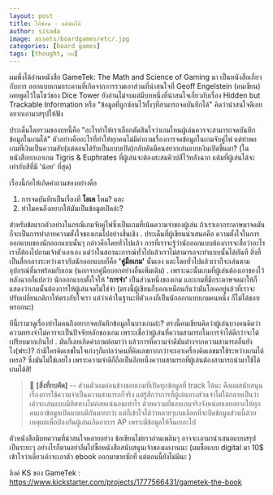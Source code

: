 ```yaml
---
layout: post
title: ให้ซ่อน - แต่นับได้
author: sisada
image: assets/boardgames/etc/.jpg
categories: [board games]
tags: [thought, กบ]
---
```

ผมพึ่งได้อ่านหนังสือ GameTek: The Math and Science of Gaming มา เป็นหนังสือเกี่ยวกับการ ออกแบบเกมกระดานที่เกิดจากการรวมเอาส่วนที่น่าสนใจที่ Geoff Engelstein (คนเขียน) เคยพูดไว้ในโชว์ของ Dice Tower ยังอ่านไม่จบแต่มีบทหนึ่งที่น่าสนใจเกี่ยวกับเรื่อง Hidden but Trackable Information หรือ "ข้อมูลที่ถูกซ่อนไว้ทั้งๆที่สามารถจดบันทึกได้" คิดว่าน่าสนใจดีเลยอยากเอามาสรุปให้ฟัง

ประเด็นโดยรวมของบทนี้คือ "อะไรทำให้เราเลือกตัดสินใจว่าเกมไหนผู้เล่นควรจะสามารถจดบันทึกข้อมูลในเกมได้" ตัวอย่างคืออะไรที่ทำให้ทุกคนไม่มีคำถามเรื่องการจดข้อมูลในเกมจับคู่ไพ่ แต่ทำพอเกมที่เงินเป็นความลับ(แต่ตอนได้รับเป็นแบบเปิด)กลับดันมีคนอยากเล่นแบบเงินเปิดขึ้นมา? (ในหนังสือยกเอาเกม Tigris & Euphrates ที่ผู้เล่นจะต้องสะสมคิวบ์สีไว้หลังฉาก แต้มที่ผู้เล่นได้จะเท่ากับสีที่มี 'น้อย' ที่สุด)

เรื่องนี้ก่อให้เกิดคำถามสองอย่างคือ

1) การจดบันทึกเป็นเรื่องที่ **โอเค** ไหม? และ
2) ทำไมคนถึงอยากให้มันเป็นข้อมูลเปิดล่ะ?

สำหรับข้อแรกตัวอย่างในกรณีเกมจับคู่ไพ่ซึ่งเป็นเกมที่เน้นความจำของผู้เล่น ถ้าเราเอากระดาษมาจดมันก็จะเป็นการทำลายความตั้งใจของเกมไปอย่างสิ้นเชิง
.
ประเด็นที่ผู้เขียนนำเสนอคือ ความตั้งใจในการออกแบบของนักออกแบบนั้นๆ กล่าวคือโดยทั่วไปแล้ว การที่เราจะรู้ว่านักออกแบบต้องการจะสื่อว่าอะไรเราก็ต้องไปถามเจ้าตัวเอาเอง แต่ว่าในสถานะการณ์ทั่วไปแล้วเราไม่สามารถจะทำแบบนั้นได้ทันที สิ่งที่เป็นสื่อกลางระหว่างเรากับนักออกแบบก็คือ **'คู่มือเกม'** นั้นเอง และโดยทั่วไปแล้วเราก็จะเล่นตามอุปกรณ์ที่มาพร้อมกับเกม (นอกจากคู่มือบอกอย่างอื่นเพิ่มเติม)
.
เพราะฉะนั้นเกมที่ผู้เล่นต้องเอาของไว้หลังฉากก็แปลว่า นักออกแบบตั้งใจให้ **'การจำ'** เป็นส่วนหนึ่งของเกม และเกมที่มีกระดาษจดมาให้ก็แสดงว่าเกมนั้นต้องการให้ผู้เล่นจดไม่ใช่จำ (ตรงนี้ผู้เขียนก็บอกเหมือนกันว่ามันโอเคอยู่แล้วที่เราจะปรับเปลี่ยนกติกาให้ตรงกับใจเรา แต่ว่าเค้าในฐานะที่ตัวเองก็เป็นนักออกแบบเกมคนหนึ่ง ก็ไม่ได้ชอบหรอกนะ)

ทีนี้เรามาดูเรื่องทำไมคนถึงอยากจดบันทึกข้อมูลในบางเกมล่ะ? ตรงนี้คนเขียนคิดว่าผู้เล่นบางคนคิดว่าความทรงจำไม่ควรจะเป็นปัจจัยหลักของเกม เพราะเชื่อว่าผู้เล่นที่ความสามารถในการจำได้ดีกว่าจะได้เปรียบมากเกินไป
.
มันก็เลยเกิดคำถามต่อมาว่า แล้วการที่ความจำดีมันต่างจากความสามารถอื่นยังไง(ฟระ)? ถ้ามีใครคิดเลขในใจเก่งๆก็แปลว่าคนที่คิดเลขกากกว่าจะเอาเครื่องคิดเลขมาใช้ระหว่างเกมได้เหรอ? ซึ่งมันไม่ใช่เลยไง เพราะความจำดีก็ถือเป็นอีกหนึ่งความสามารถที่ผู้เล่นต้องสามารถนำมาใช้ได้เกมได้สิ!

> 🐸 **[สิ่งที่กบคิด]** -- ส่วนตัวผมค่อนข้างชอบเกมที่เปิดทุกข้อมูลที่ track ได้นะ คือผมสนับสนุนเรื่องการใช้ความจำเป็นความสามารถก็จริง แต่รู้สึกว่าการที่ผู้เล่นบางส่วนจำไม่ได้กลายเป็นว่าเค้าจะเล่นแบบมีทิศทางไม่ค่อยแน่นอนเท่าไร ด้วยความที่ชอบเกมจริงจังหน่อยเลยอยากให้ทุกคนเอาข้อมูลเปิดมาตบตีกันมากกว่า แต่ก็เข้าใจได้ว่าหลายๆเกมเลือกที่จะปิดข้อมูลส่วนนี้ด้วยเหตุผลเพื่อป้องกันผู้เล่นเกิดอาการ AP เพราะมีข้อมูลให้จิ้นเยอะไป


ตัวหนังสือมีบทความที่น่าสนใจหลายอย่าง ข้อเขียนไม่ยาวอ่านเพลินๆ อาจจะเอามานำเสนอแบบสรุปเป็นระยะๆ อย่างไรก็ตามอย่าลืมไปซื้อหนังสือสนับสนุนเจ้าของผลงานนะ (ผมซื้อแบบ digital มา 10$ เข้าใจว่าเดี๋ยวเค้าจะเอาตัว ebook ออกมาขายซักที่ แต่ตอนนี้ยังไม่มีนะ )

ลิงค์ KS ของ GameTek : https://www.kickstarter.com/projects/1777566431/gametek-the-book